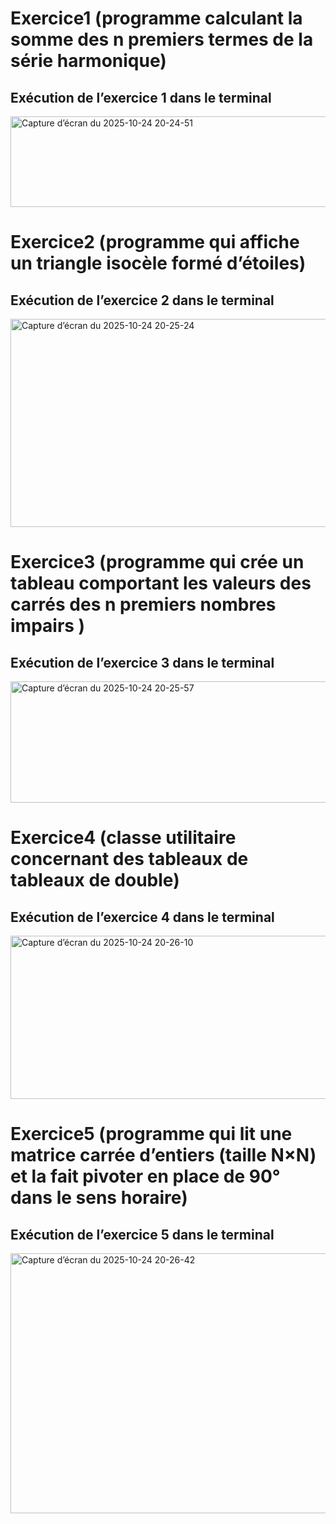 # Exercice1 (programme calculant la somme des n premiers termes de la série harmonique)
## Exécution de l’exercice 1 dans le terminal 
<img width="932" height="145" alt="Capture d’écran du 2025-10-24 20-24-51" src="https://github.com/user-attachments/assets/6302b91e-1aa5-4f2b-a3dc-9d262431914e" />

# Exercice2 (programme qui affiche un triangle isocèle formé d’étoiles)
## Exécution de l’exercice 2 dans le terminal 
<img width="932" height="333" alt="Capture d’écran du 2025-10-24 20-25-24" src="https://github.com/user-attachments/assets/de7dfad6-81e7-45d1-ad2a-5bdff554e8a0" />

# Exercice3 (programme qui crée un tableau comportant les valeurs des carrés des n premiers nombres impairs )
## Exécution de l’exercice 3 dans le terminal 
<img width="932" height="194" alt="Capture d’écran du 2025-10-24 20-25-57" src="https://github.com/user-attachments/assets/d017c3b1-6619-4573-b6c9-5bec31ae106d" />

# Exercice4 (classe utilitaire concernant des tableaux de tableaux de double)
## Exécution de l’exercice 4 dans le terminal 
<img width="932" height="261" alt="Capture d’écran du 2025-10-24 20-26-10" src="https://github.com/user-attachments/assets/48bb8ec4-900b-4aa4-b37a-b73b6becc667" />

# Exercice5 (programme qui lit une matrice carrée d’entiers (taille N×N) et la fait pivoter en place de 90° dans le sens horaire)
## Exécution de l’exercice 5 dans le terminal 
<img width="932" height="416" alt="Capture d’écran du 2025-10-24 20-26-42" src="https://github.com/user-attachments/assets/8d88ba92-82dd-4bb1-89d5-fb59fd3062f8" />

